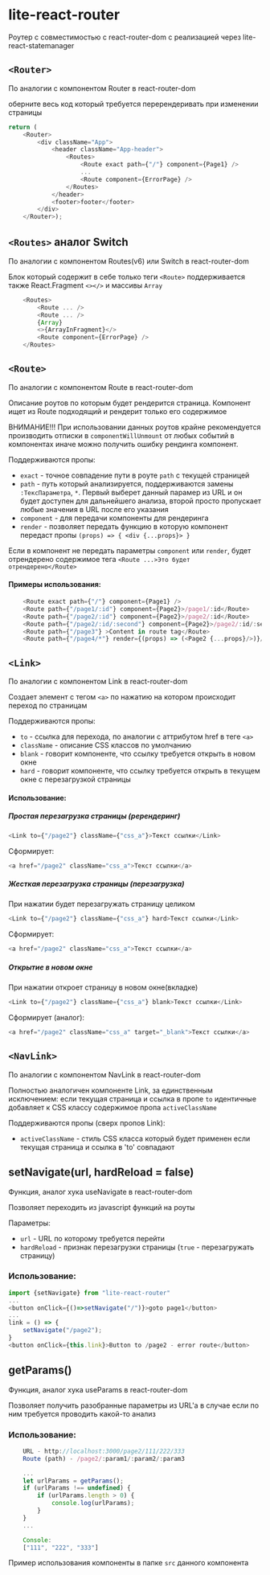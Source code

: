 # lite-react-router
Роутер с совместимостью с react-router-dom с реализацией через lite-react-statemanager

## `<Router>` 
По аналогии с компонентом Router в react-router-dom

оберните весь код который требуется перерендеривать при изменении страницы

```javascript
return (
    <Router>
        <div className="App">
            <header className="App-header">
                <Routes>
                    <Route exact path={"/"} component={Page1} />
                    ...
                    <Route component={ErrorPage} />
                </Routes>
            </header>
            <footer>footer</footer>
        </div>
    </Router>);
```

## `<Routes>` аналог Switch
По аналогии с компонентом Routes(v6) или Switch в react-router-dom

Блок который содержит в себе только теги `<Route>` поддерживается также React.Fragment `<></>` и массивы `Array`

```javascript
    <Routes>
        <Route ... />
        <Route ... />
        {Array}
        <>{ArrayInFragment}</>
        <Route component={ErrorPage} />
    </Routes>
``` 

## `<Route>`
По аналогии с компонентом Route в react-router-dom

Описание роутов по которым будет рендерится страница.
Компонент ищет из Route подходящий и рендерит только его содержимое

ВНИМАНИЕ!!! При использовании данных роутов крайне рекомендуется производить отписки в `componentWillUnmount` от любых событий в компонентах иначе можно получить ошибку рендинга компонент.

Поддерживаются пропы:
* `exact` - точное совпадение пути в роуте `path` с текущей страницей
* `path` - путь который анализируется, поддерживаются замены `:ТексПараметра`, `*`. Первый выберет данный парамер из URL и он будет доступен для дальнейшего анализа, второй просто пропускает любые значения в URL после его указания
* `component` - для передачи компоненты для рендеринга
* `render` - позволяет передать функцию в которую компонент передаст пропы `(props) => { <div {...props}> }`

Если в компонент не передать параметры `component` или `render`, будет отрендерено содержимое тега `<Route ...>Это будет отрендерено</Route>`

#### Примеры использования:
```javascript
    <Route exact path={"/"} component={Page1} />
    <Route path={"/page1/:id"} component={Page2}>/page1/:id</Route>
    <Route path={"/page2/:id"} component={Page2}>/page2/:id</Route>
    <Route path={"/page2/:id/:second"} component={Page2}>/page2/:id/:second</Route>
    <Route path={"/page3"} >Content in route tag</Route>
    <Route path={"/page4/*"} render={(props) => (<Page2 {...props}/>)}/>
```

## `<Link>`
По аналогии с компонентом Link в react-router-dom

Создает элемент с тегом `<a>` по нажатию на котором происходит переход по страницам

Поддерживаются пропы:
* `to` - ссылка для перехода, по аналогии с аттрибутом href в теге `<a>`
* `className` - описание CSS классов по умолчанию
* `blank` - говорит компоненте, что ссылку требуется открыть в новом окне
* `hard` - говорит компоненте, что ссылку требуется открыть в текущем окне с перезагрузкой страницы

#### Использование:
##### Простая перезагрузка страницы (ререндеринг)
```javascript
<Link to={"/page2"} className={"css_a"}>Текст ссылки</Link>
```
Сформирует:
```javascript
<a href="/page2" className="css_a">Текст ссылки</a>
```

##### Жесткая перезагрузка страницы (перезагрузка)
При нажатии будет перезагружать страницу целиком
```javascript
<Link to={"/page2"} className={"css_a"} hard>Текст ссылки</Link>
```
Сформирует:
```javascript
<a href="/page2" className="css_a">Текст ссылки</a>
```

##### Открытие в новом окне
При нажатии откроет страницу в новом окне(вкладке)
```javascript
<Link to={"/page2"} className={"css_a"} blank>Текст ссылки</Link>
```
Сформирует (аналог):
```javascript
<a href="/page2" className="css_a" target="_blank">Текст ссылки</a>
```

## `<NavLink>`
По аналогии с компонентом NavLink в react-router-dom

Полностью аналогичен компоненте Link, за единственным исключением:
если текущая страница и ссылка в пропе `to` идентичные добавляет к CSS классу содержимое пропа `activeClassName`

Поддерживаются пропы (сверх пропов Link):
* `activeClassName` - стиль CSS класса который будет применен если текущая страница и ссылка в 'to' совпадают 

## setNavigate(url, hardReload = false)
Функция, аналог хука useNavigate в react-router-dom

Позволяет переходить из javascript функций на роуты

Параметры: 
* `url` - URL по которому требуется перейти
* `hardReload` - признак перезагрузки страницы (`true` - перезагружать страницу)

### Использование:
```javascript
import {setNavigate} from "lite-react-router"
...
<button onClick={()=>setNavigate("/")}>goto page1</button>
...
link = () => {
    setNavigate("/page2");
}
<button onClick={this.link}>Button to /page2 - error route</button>
```

## getParams()
Функция, аналог хука useParams в react-router-dom

Позволяет получить разобранные параметры из URL'а в случае если по ним требуется проводить какой-то анализ 

### Использование:
```javascript
    URL - http://localhost:3000/page2/111/222/333
    Route (path) - /page2/:param1/:param2/:param3

    ...
    let urlParams = getParams();
    if (urlParams !== undefined) {
        if (urlParams.length > 0) {
            console.log(urlParams);
        }
    }
    ...

    Console:
    ["111", "222", "333"]
```

Пример использования компоненты в папке `src` данного компонента
